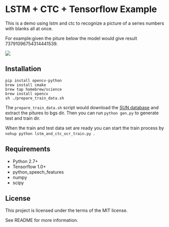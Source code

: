 # LSTM + CTC + Tensorflow Example

This is a demo using lstm and ctc to recognize a picture of  a series numbers with blanks all at once.

For example:given the piture below the model would give result 73791096754314441539.

![](https://raw.githubusercontent.com/synckey/tensorflow_lstm_ctc_ocr/20160731-save-the-model/00000007_73791096754314441539_1.png)


## Installation
```
pip install opencv-python
brew install cmake
brew tap homebrew/science
brew install opencv
sh ./prepare_train_data.sh
```
The `prepare_train_data.sh` script would download the [SUN database](http://vision.princeton.edu/projects/2010/SUN/SUN397.tar.gz) and extract the pitures to bgs dir. Then you can run `python gen.py` to generate test and train dir.

When the train and test data set are ready you can start the train process by `nohup python lstm_and_ctc_ocr_train.py `.

## Requirements

- Python 2.7+
- Tensorflow 1.0+
- python_speech_features
- numpy
- scipy

##
## License

This project is licensed under the terms of the MIT license.

See README for more information.
